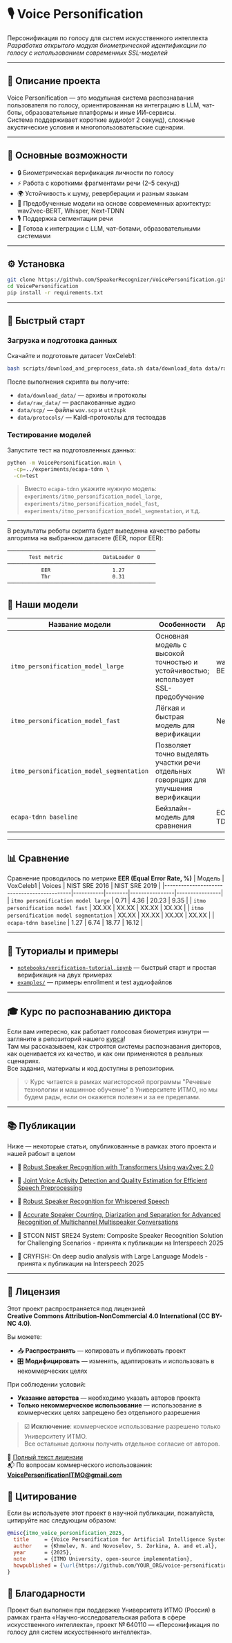 # 🎙️ Voice Personification

Персонификация по голосу для систем искусственного интеллекта  
_Разработка открытого модуля биометрической идентификации по голосу с использованием современных SSL-моделей_

---

## 🚀 Описание проекта

Voice Personification — это модульная система распознавания пользователя по голосу, ориентированная на интеграцию в LLM, чат-боты, образовательные платформы и иные ИИ-сервисы.  
Система поддерживает короткие аудио(от 2 секунд), сложные акустические условия и многопользовательские сценарии.

---

## 🔧 Основные возможности

- 🔒 Биометрическая верификация личности по голосу
- ⚡ Работа с короткими фрагментами речи (2–5 секунд)
- 🌍 Устойчивость к шуму, реверберации и разным языкам
- 🧠 Предобученные модели на основе совремемнных архитектур: wav2vec-BERT, Whisper, Next-TDNN
- 🎙️ Поддержка сегментации речи
- 🧩 Готова к интеграции с LLM, чат-ботами, образовательными системами

---


## ⚙️ Установка

```bash
git clone https://github.com/SpeakerRecognizer/VoicePersonification.git
cd VoicePersonification
pip install -r requirements.txt
```

---

## 🏃 Быстрый старт

### Загрузка и подготовка данных

Скачайте и подготовьте датасет VoxCeleb1:

```bash
bash scripts/download_and_preprocess_data.sh data/download_data data/raw_data data/scp data/protocols
```
После выполнения скрипта вы получите:
- `data/download_data/` — архивы и протоколы
- `data/raw_data/` — распакованные аудио
- `data/scp/` — файлы `wav.scp` и `utt2spk`
- `data/protocols/` — Kaldi-протоколы для тестовдав

### Тестирование моделей
Запустите тест на подготовленных данных:

```bash
python -m VoicePersonification.main \
  -cp=../experiments/ecapa-tdnn \
  -cn=test
```

> Вместо `ecapa-tdnn` укажите нужную модель:  
> `experiments/itmo_personification_model_large`, `experiments/itmo_personification_model_fast`, `experiments/itmo_personification_model_segmentation`, и т.д.
---
В результаты реботы скрипта будет выведенна  качество работы алгоритма на выбранном датасете (EER, порог EER):

```bash
────────────────────────────────────────────────
       Test metric             DataLoader 0
────────────────────────────────────────────────
           EER                    1.27
           Thr                    0.31
────────────────────────────────────────────────
```

## 🧠 Наши модели

| Название модели                        | Особенности                                                                          | Архитектура    | Размер |
|----------------------------------------|---------------------------------------------------------------------------------------|----------------|----------|
| `itmo_personification_model_large`  | Основная модель с высокой точностью и устойчивостью; использует SSL-предобучение     | wav2vec-BERT   |  203        |
| `itmo_personification_model_fast`      | Лёгкая и быстрая модель для верификации                        | Next-TDNN      |       XX   |
| `itmo_personification_model_segmentation` | Позволяет точно выделять участки речи отдельных говорящих для улучшения верификации | Whisper        |     XX     |
| `ecapa-tdnn baseline`                  | Бейзлайн-модель для сравнения  | ECAPA-TDNN     |   22.2       |

---

## 📊 Сравнение 

Сравнение проводилось по метрике **EER (Equal Error Rate, %)**
| Модель                                      | VoxCeleb1 | Voices | NIST SRE 2016 | NIST SRE 2019 |
|--------------------------------------------|-----------|--------|----------------|----------------|
| `itmo personification model large`      | 0.71     | 4.36  | 20.23          | 9.35          |
| `itmo personification model fast`          | XX.XX     | XX.XX  | XX.XX          | XX.XX          |
| `itmo personification model segmentation`                       | XX.XX     | XX.XX  | XX.XX          | XX.XX          |
| `ecapa-tdnn baseline` | 1.27        | 6.74     | 18.77             | 16.12            |

---

## 📒 Туториалы и примеры

- [`notebooks/verification-tutorial.ipynb`](https://github.com/SpeakerRecognizer/VoicePersonification/blob/main/notebooks/verification-tutorial.ipynb) — быстрый старт и простая верификация на двух примерах
- [`examples/`](examples/) — примеры enrollment и test аудиофайлов

---

## 🎓 Курс по распознаванию диктора

Если вам интересно, как работает голосовая биометрия изнутри — загляните в репозиторий нашего [курса](https://github.com/itmo-mbss-lab/sr_labs_book/blob/main/README.md)!  
Там мы рассказываем, как строятся системы распознавания дикторов, как оценивается их качество, и как они применяются в реальных сценариях.  
Все задания, материалы и код доступны в репозитории.

> 💡 Курс читается в рамках магисторской программы "Речевые технологии и машинное обучение" в Университете ИТМО, но мы будем рады, если он окажется полезен и за ее пределами.

---


## 📚 Публикации

Ниже — некоторые статьи, опубликованные в рамках этого проекта и нашей рабоыт в целом
- 🔖 [Robust Speaker Recognition with Transformers Using wav2vec 2.0](https://www.isca-archive.org/interspeech_2023/novoselov23_interspeech.html)

- 🔖 [Joint Voice Activity Detection and Quality Estimation for Efficient Speech Preprocessing](https://ieeexplore.ieee.org/document/10977856)
  
- 🔖 [Robust Speaker Recognition for Whispered Speech](https://ieeexplore.ieee.org/document/10977907)  

- 🔖 [Accurate Speaker Counting, Diarization and Separation for Advanced Recognition of Multichannel Multispeaker Conversations](https://www.sciencedirect.com/science/article/abs/pii/S0885230825000051)

- 🔖 STCON NIST SRE24 System: Composite Speaker Recognition Solution for Challenging Scenarios - принята к публикации на Interspeech 2025

- 🔖 CRYFISH: On deep audio analysis with Large Language Models - принята к публикации на Interspeech 2025
---

## 📄 Лицензия

Этот проект распространяется под лицензией  
**Creative Commons Attribution-NonCommercial 4.0 International (CC BY-NC 4.0)**.

Вы можете:

- 📤 **Распространять** — копировать и публиковать проект  
- 🎛️ **Модифицировать** — изменять, адаптировать и использовать в некоммерческих целях  

При соблюдении условий:

- **Указание авторства** — необходимо указать авторов проекта  
- **Только некоммерческое использование** — использование в коммерческих целях запрещено без отдельного разрешения  

> ☑️ **Исключение**: коммерческое использование разрешено только Университету ИТМО.  
> Все остальные должны получить отдельное согласие от авторов.

📄 [Полный текст лицензии](https://creativecommons.org/licenses/by-nc/4.0/)  
📬 По вопросам коммерческого использования: **VoicePersonificationITMO@gmail.com**

## 📝 Цитирование

Если вы используете этот проект в научной публикации, пожалуйста, цитируйте нас следующим образом:

```bibtex
@misc{itmo_voice_personification_2025,
  title     = {Voice Personification for Artificial Intelligence Systems},
  author    = {Khmelev, N. and Novoselov, S. Zorkina, A. and et.al},
  year      = {2025},
  note      = {ITMO University, open-source implementation},
  howpublished = {\url{https://github.com/YOUR_ORG/voice-personification}}
}
```
## 🙏 Благодарности
Проект был выполнен при поддержке Университета ИТМО (Россия)
в рамках гранта «Научно-исследовательская работа в сфере искусственного интеллекта»,
проект № 640110 — «Персонификация по голосу для систем искусственного интеллекта».



